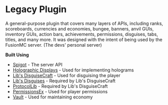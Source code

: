 # Legacy Plugin
A general-purpose plugin that covers many layers of APIs, including ranks, scoreboards, currencies and economies, bungee, banners, anvil GUIs, inventory GUIs, action bars, achievements, permissions, disguises, tabs, titles, and many more.
It was designed with the intent of being used by the FusionMC server. (The devs' personal server)

**Built Using**<br/>
- <a href="https://www.spigotmc.org/" target="_blank">Spigot</a> - The server API
- <a href="https://github.com/filoghost/HolographicDisplays" target="_blank">Holographic Displays</a> - Used for implementing holograms
- <a href="https://www.spigotmc.org/resources/libs-disguisecraft.202/" target="_blank">Lib's DisguiseCraft</a> - Used for disguising the player
- <a href="https://www.spigotmc.org/resources/libs-disguises.81/" target="_blank">Lib's Disguises</a> - Required by Lib's DisguiseCraft
- <a href="http://ci.shadowvolt.com/job/ProtocolLib/21/" target="_blank">ProtocolLib</a> - Required by Lib's DisguiseCraft
- <a href="https://dev.bukkit.org/projects/permissionsex" target="_blank">PermissionsEx</a> - Used for player permissions
- <a href="https://www.spigotmc.org/resources/vault.34315/" target="_blank">Vault</a> - Used for maintaining economy
